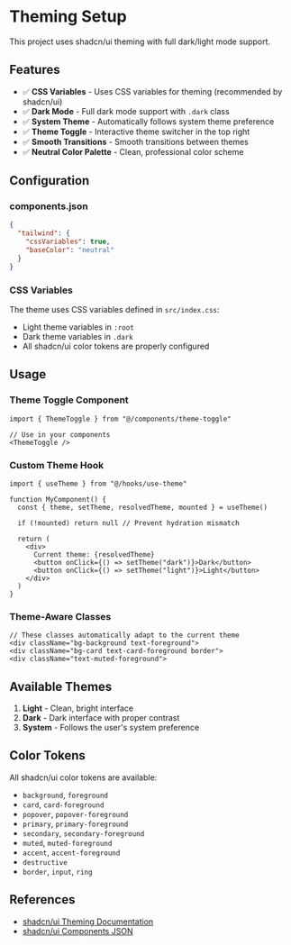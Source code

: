 # Theming Setup

This project uses shadcn/ui theming with full dark/light mode support.

## Features

- ✅ **CSS Variables** - Uses CSS variables for theming (recommended by shadcn/ui)
- ✅ **Dark Mode** - Full dark mode support with `.dark` class
- ✅ **System Theme** - Automatically follows system theme preference
- ✅ **Theme Toggle** - Interactive theme switcher in the top right
- ✅ **Smooth Transitions** - Smooth transitions between themes
- ✅ **Neutral Color Palette** - Clean, professional color scheme

## Configuration

### components.json
```json
{
  "tailwind": {
    "cssVariables": true,
    "baseColor": "neutral"
  }
}
```

### CSS Variables
The theme uses CSS variables defined in `src/index.css`:
- Light theme variables in `:root`
- Dark theme variables in `.dark`
- All shadcn/ui color tokens are properly configured

## Usage

### Theme Toggle Component
```tsx
import { ThemeToggle } from "@/components/theme-toggle"

// Use in your components
<ThemeToggle />
```

### Custom Theme Hook
```tsx
import { useTheme } from "@/hooks/use-theme"

function MyComponent() {
  const { theme, setTheme, resolvedTheme, mounted } = useTheme()
  
  if (!mounted) return null // Prevent hydration mismatch
  
  return (
    <div>
      Current theme: {resolvedTheme}
      <button onClick={() => setTheme("dark")}>Dark</button>
      <button onClick={() => setTheme("light")}>Light</button>
    </div>
  )
}
```

### Theme-Aware Classes
```tsx
// These classes automatically adapt to the current theme
<div className="bg-background text-foreground">
<div className="bg-card text-card-foreground border">
<div className="text-muted-foreground">
```

## Available Themes

1. **Light** - Clean, bright interface
2. **Dark** - Dark interface with proper contrast
3. **System** - Follows the user's system preference

## Color Tokens

All shadcn/ui color tokens are available:
- `background`, `foreground`
- `card`, `card-foreground`
- `popover`, `popover-foreground`
- `primary`, `primary-foreground`
- `secondary`, `secondary-foreground`
- `muted`, `muted-foreground`
- `accent`, `accent-foreground`
- `destructive`
- `border`, `input`, `ring`

## References

- [shadcn/ui Theming Documentation](https://ui.shadcn.com/docs/theming)
- [shadcn/ui Components JSON](https://ui.shadcn.com/docs/components-json)
